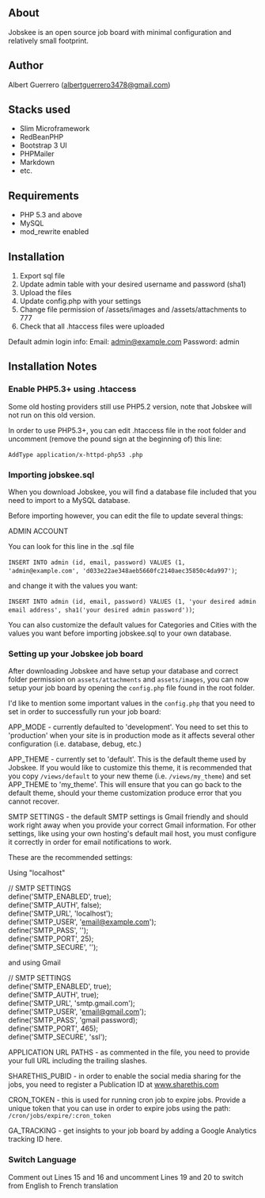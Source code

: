 About
-----
Jobskee is an open source job board with minimal configuration and relatively small footprint.

Author
------
Albert Guerrero (albertguerrero3478@gmail.com)  


Stacks used
-----------

* Slim Microframework
* RedBeanPHP
* Bootstrap 3 UI
* PHPMailer
* Markdown
* etc.

Requirements
------------
* PHP 5.3 and above
* MySQL
* mod_rewrite enabled

Installation
------------
1. Export sql file
2. Update admin table with your desired username and password (sha1)
3. Upload the files
4. Update config.php with your settings
5. Change file permission of /assets/images and /assets/attachments to 777
6. Check that all .htaccess files were uploaded

Default admin login info: 
Email: admin@example.com
Password: admin

Installation Notes
------------------

### Enable PHP5.3+ using .htaccess

Some old hosting providers still use PHP5.2 version, note that Jobskee will not run on this old version.

In order to use PHP5.3+, you can edit .htaccess file in the root folder and uncomment (remove the pound sign at the beginning of) this line:

﻿`AddType application/x-httpd-php53 .php`

### Importing jobskee.sql

When you download Jobskee, you will find a database file included that you need to import to a MySQL database.

Before importing however, you can edit the file to update several things:

ADMIN ACCOUNT

You can look for this line in the .sql file

﻿`INSERT INTO admin (id, email, password) VALUES
(1, 'admin@example.com', 'd033e22ae348aeb5660fc2140aec35850c4da997')`;

﻿and change it with the values you want:

﻿`INSERT INTO admin (id, email, password) VALUES
(1, 'your desired admin email address', sha1('your desired admin password'))`;

You can also customize the default values for Categories and Cities with the values you want before importing jobskee.sql to your own database.

### Setting up your Jobskee job board

After downloading Jobskee﻿ and have setup your database and correct folder permission on `assets/attachments` and `assets/images`, you can now setup your job board by opening the `config.php` file found in the root folder.

I'd like to mention some important values in the `config.php` that you need to set in order to successfully run your job board:

APP_MODE - currently defaulted to 'development'. You need to set this to 'production' when your site is in production mode as it affects several other configuration (i.e. database, debug, etc.)

APP_THEME - currently set to 'default'. This is the default theme used by Jobskee. If you would like to customize this theme, it is recommended that you copy `/views/default` to your new theme (i.e. `/views/my_theme`) and set APP_THEME to 'my_theme'. This will ensure that you can go back to the default theme, should your theme customization produce error that you cannot recover.

SMTP SETTINGS - the default SMTP settings is Gmail friendly and should work right away when you provide your correct Gmail information. For other settings, like using your own hosting's default mail host, you must configure it correctly in order for email notifications to work.

These are the recommended settings:

Using "localhost"

﻿// SMTP SETTINGS  
define('SMTP_ENABLED', true);  
define('SMTP_AUTH', false);  
define('SMTP_URL', 'localhost');  
define('SMTP_USER', 'email@example.com');  
define('SMTP_PASS', '');  
define('SMTP_PORT', 25);  
define('SMTP_SECURE', '');  

and using Gmail

// SMTP SETTINGS  
define('SMTP_ENABLED', true);  
define('SMTP_AUTH', true);  
define('SMTP_URL', 'smtp.gmail.com');  
define('SMTP_USER', 'email@gmail.com');  
define('SMTP_PASS', 'gmail password);  
define('SMTP_PORT', 465);  
define('SMTP_SECURE', 'ssl');  

APPLICATION URL PATHS - as commented in the file, you need to provide your full URL including the trailing slashes.

SHARETHIS_PUBID - in order to enable the social media sharing for the jobs, you need to register a Publication ID at www.sharethis.com

CRON_TOKEN - this is used for running cron job to expire jobs. Provide a unique token that you can use in order to expire jobs using the path: `/cron/jobs/expire/:cron_token`

GA_TRACKING - get insights to your job board by adding a Google Analytics tracking ID here.

### Switch Language

Comment out Lines 15 and 16 and uncomment Lines 19 and 20 to switch from English to French translation